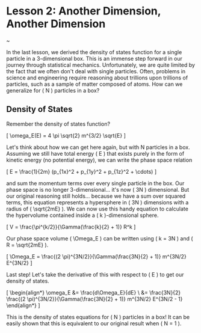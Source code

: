 # Lesson 2: Another Dimension, Another Dimension

~

In the last lesson, we derived the density of states function for a single particle in a 3-dimensional box.  This is an immense step forward in our journey through statistical mechanics.  Unfortunately, we are quite limited by the fact that we often don't deal with single particles.  Often, problems in science and engineering require reasoning about trillions upon trillions of particles, such as a sample of matter composed of atoms.  How can we generalize for \( N \) particles in a box?

## Density of States

Remember the density of states function?

\[ \omega_E(E) = 4 \pi \sqrt{2} m^{3/2} \sqrt{E} \]

Let's think about how we can get here again, but with N particles in a box.  Assuming we still have total energy \( E \) that exists purely in the form of kinetic energy (no potential energy), we can write the phase space relation

\[ E = \frac{1}{2m} (p_{1x}^2 + p_{1y}^2 + p_{1z}^2 + \cdots) \]

and sum the momentum terms over every single particle in the box.  Our phase space is no longer 3-dimensional... it's now \( 3N \) dimensional.  But our original reasoning still holds... because we have a sum over squared terms, this equation represents a hypersphere in \( 3N \) dimensions with a radius of \( \sqrt{2mE} \).  We can now use this handy equation to calculate the hypervolume contained inside a \( k \)-dimensional sphere.

\[ V = \frac{\pi^{k/2}}{\Gamma(\frac{k}{2} + 1)} R^k \]

Our phase space volume \( \Omega_E \) can be written using \( k = 3N \) and \( R = \sqrt{2mE} \).

\[ \Omega_E = \frac{(2 \pi)^{3N/2}}{\Gamma(\frac{3N}{2} + 1)} m^{3N/2} E^{3N/2} \]

Last step!  Let's take the derivative of this with respect to \( E \) to get our density of states.

\[ \begin{align*} \omega_E &= \frac{d\Omega_E}{dE} \\ &= \frac{3N}{2} \frac{(2 \pi)^{3N/2}}{\Gamma(\frac{3N}{2} + 1)} m^{3N/2} E^{3N/2 - 1} \end{align*} \]

This is the density of states equations for \( N \) particles in a box!  It can be easily shown that this is equivalent to our original result when \( N = 1 \).

